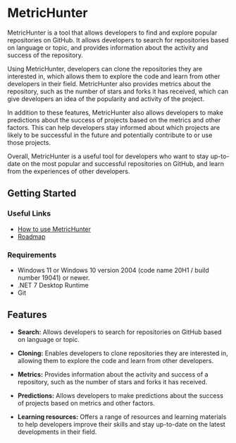# MetricHunter

MetricHunter is a tool that allows developers to find and explore popular repositories on GitHub. It allows developers
to search for repositories based on language or topic, and provides information about the activity and success of the
repository.

Using MetricHunter, developers can clone the repositories they are interested in, which allows them to explore the code
and learn from other developers in their field. MetricHunter also provides metrics about the repository, such as the
number of stars and forks it has received, which can give developers an idea of the popularity and activity of the
project.

In addition to these features, MetricHunter also allows developers to make predictions about the success of projects
based on the metrics and other factors. This can help developers stay informed about which projects are likely to be
successful in the future and potentially contribute to or use those projects.

Overall, MetricHunter is a useful tool for developers who want to stay up-to-date on the most popular and successful
repositories on GitHub, and learn from the experiences of other developers.

## Getting Started

### Useful Links

* [How to use MetricHunter](doc/UserGuide.md)
* [Roadmap](doc/Roadmap.md)

### Requirements

* Windows 11 or Windows 10 version 2004 (code name 20H1 / build number 19041) or newer.
* .NET 7 Desktop Runtime
* Git

## Features

* **Search:** Allows developers to search for repositories on GitHub based on language or topic.

* **Cloning:** Enables developers to clone repositories they are interested in, allowing them to explore the code and
  learn from other developers.

* **Metrics:** Provides information about the activity and success of a repository, such as the number of stars and
  forks it has received.

* **Predictions:** Allows developers to make predictions about the success of projects based on metrics and other
  factors.

* **Learning resources:** Offers a range of resources and learning materials to help developers improve their skills and
  stay up-to-date on the latest developments in their field.

